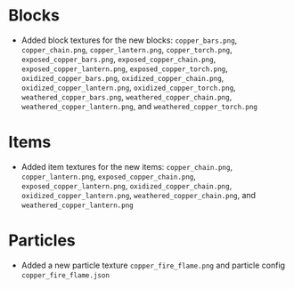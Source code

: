 # Blocks
- Added block textures for the new blocks: `copper_bars.png`, `copper_chain.png`, `copper_lantern.png`, `copper_torch.png`, `exposed_copper_bars.png`, `exposed_copper_chain.png`, `exposed_copper_lantern.png`, `exposed_copper_torch.png`, `oxidized_copper_bars.png`, `oxidized_copper_chain.png`, `oxidized_copper_lantern.png`, `oxidized_copper_torch.png`, `weathered_copper_bars.png`, `weathered_copper_chain.png`, `weathered_copper_lantern.png`, and `weathered_copper_torch.png`

# Items
- Added item textures for the new items: `copper_chain.png`, `copper_lantern.png`, `exposed_copper_chain.png`, `exposed_copper_lantern.png`, `oxidized_copper_chain.png`, `oxidized_copper_lantern.png`, `weathered_copper_chain.png`, and `weathered_copper_lantern.png`

# Particles
- Added a new particle texture `copper_fire_flame.png` and particle config `copper_fire_flame.json`
